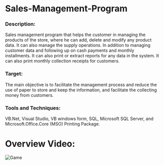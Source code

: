 # Sales-Management-Program
<h3>Description:</h3> Sales management program that helps the customer in managing the products of the store, where he can add, delete and modify any product data. It can also manage the supply operations. In addition to managing customer data and following up on cash payments and monthly installments. It can also print or extract reports for any data in the system. It can also print monthly collection receipts for customers.
<h3>Target:</h3> The main objective is to facilitate the management process and reduce the use of paper to store and keep the information, and facilitate the collecting money from customers.
<h3>Tools and Techniques:</h3> VB.Net, Visual Studio, VB windows form, SQL, Microsoft SQL Server, and Microsoft.Office.Core (MSO) Printing Package.

# Overview Video:


![Game](https://github.com/SayedAbdo-99/Sales-Management-Program/blob/main/Overview-Video.gif)
